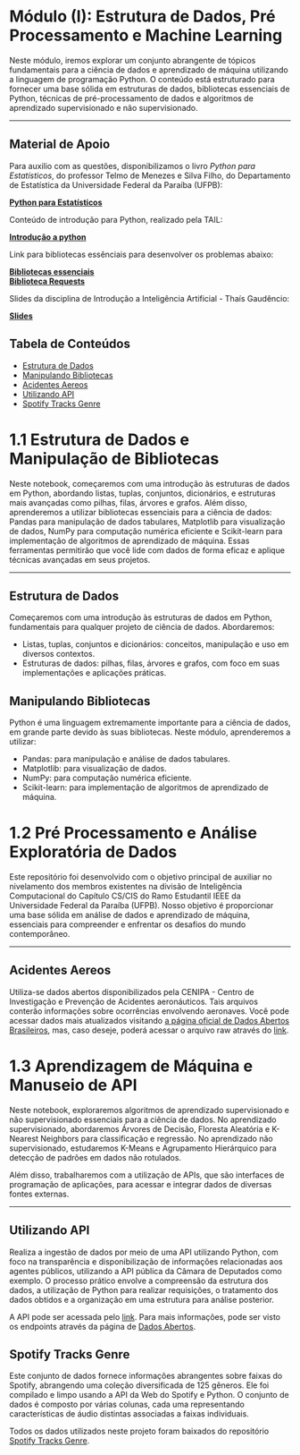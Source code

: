# Módulo (I): Estrutura de Dados, Pré Processamento e Machine Learning

Neste módulo, iremos explorar um conjunto abrangente de tópicos fundamentais para a ciência de dados e aprendizado de máquina utilizando a linguagem de programação Python. O conteúdo está estruturado para fornecer uma base sólida em estruturas de dados, bibliotecas essenciais de Python, técnicas de pré-processamento de dados e algoritmos de aprendizado supervisionado e não supervisionado. </br>

---

## Material de Apoio

Para auxilio com as questões, disponibilizamos o livro *Python para Estatísticos*, do professor Telmo de Menezes e Silva Filho, do Departamento de Estatística da Universidade Federal da Paraíba (UFPB):

[**Python para Estatísticos**](https://tmfilho.github.io/pyestbook)

Conteúdo de introdução para Python, realizado pela TAIL:

[**Introdução a python**](https://github.com/TailUFPB/CursoPyBasico/tree/main)

Link para bibliotecas essênciais para desenvolver os problemas abaixo:

[**Bibliotecas essenciais**](https://github.com/carlosfab/curso_data_science_na_pratica) </br>
[**Biblioteca Requests**](https://github.com/psf/requests)

Slides da disciplina de Introdução a Inteligência Artificial - Thaís Gaudêncio:  
  
[**Slides**](https://sites.google.com/site/gaudenciothaisia/home/aulas)

## Tabela de Conteúdos
- [Estrutura de Dados](#estrutura-de-dados)
- [Manipulando Bibliotecas](#manipulando-bibliotecas)
- [Acidentes Aereos](#acidentes-aereos)
- [Utilizando API](#utilizando-api)
- [Spotify Tracks Genre](#spotify-tracks-genre)

# 1.1 Estrutura de Dados e Manipulação de Bibliotecas

Neste notebook, começaremos com uma introdução às estruturas de dados em Python, abordando listas, tuplas, conjuntos, dicionários, e estruturas mais avançadas como pilhas, filas, árvores e grafos. Além disso, aprenderemos a utilizar bibliotecas essenciais para a ciência de dados: Pandas para manipulação de dados tabulares, Matplotlib para visualização de dados, NumPy para computação numérica eficiente e Scikit-learn para implementação de algoritmos de aprendizado de máquina. Essas ferramentas permitirão que você lide com dados de forma eficaz e aplique técnicas avançadas em seus projetos.

---

## Estrutura de Dados 

Começaremos com uma introdução às estruturas de dados em Python, fundamentais para qualquer projeto de ciência de dados. Abordaremos:

- Listas, tuplas, conjuntos e dicionários: conceitos, manipulação e uso em diversos contextos.
- Estruturas de dados: pilhas, filas, árvores e grafos, com foco em suas implementações e aplicações práticas.

## Manipulando Bibliotecas

Python é uma linguagem extremamente importante para a ciência de dados, em grande parte devido às suas bibliotecas. Neste módulo, aprenderemos a utilizar:

- Pandas: para manipulação e análise de dados tabulares.
- Matplotlib: para visualização de dados.
- NumPy: para computação numérica eficiente.
- Scikit-learn: para implementação de algoritmos de aprendizado de máquina.

# 1.2 Pré Processamento e Análise Exploratória de Dados

Este repositório foi desenvolvido com o objetivo principal de auxiliar no nivelamento dos membros existentes na divisão de Inteligência Computacional do Capítulo CS/CIS do Ramo Estudantil IEEE da Universidade Federal da Paraíba (UFPB). Nosso objetivo é proporcionar uma base sólida em análise de dados e aprendizado de máquina, essenciais para compreender e enfrentar os desafios do mundo contemporâneo.

---

## Acidentes Aereos

Utiliza-se dados abertos disponibilizados pela CENIPA - Centro de Investigação e Prevenção de Acidentes aeronáuticos. Tais arquivos conterão informações sobre ocorrências envolvendo aeronaves. Você pode acessar dados mais atualizados visitando <a href='http://dados.gov.br/dataset/ocorrencias-aeronauticas-da-aviacao-civil-brasileira'>a página oficial de Dados Abertos Brasileiros</a>, mas, caso deseje, poderá acessar o arquivo raw através do [link](https://raw.githubusercontent.com/carlosfab/dsnp2/master/datasets/ocorrencias_aviacao.csv).

# 1.3 Aprendizagem de Máquina e Manuseio de API

Neste notebook, exploraremos algoritmos de aprendizado supervisionado e não supervisionado essenciais para a ciência de dados. No aprendizado supervisionado, abordaremos Árvores de Decisão, Floresta Aleatória e K-Nearest Neighbors para classificação e regressão. No aprendizado não supervisionado, estudaremos K-Means e Agrupamento Hierárquico para detecção de padrões em dados não rotulados.

Além disso, trabalharemos com a utilização de APIs, que são interfaces de programação de aplicações, para acessar e integrar dados de diversas fontes externas.

---

## Utilizando API

Realiza a ingestão de dados por meio de uma API utilizando Python, com foco na transparência e disponibilização de informações relacionadas aos agentes públicos, utilizando a API pública da Câmara de Deputados como exemplo. O processo prático envolve a compreensão da estrutura dos dados, a utilização de Python para realizar requisições, o tratamento dos dados obtidos e a organização em uma estrutura para análise posterior.

A API pode ser acessada pelo [link](https://dadosabertos.camara.leg.br/api/v2/deputados). Para mais informações, pode ser visto os endpoints através da página de [Dados Abertos](https://dadosabertos.camara.leg.br/swagger/api.html).

## Spotify Tracks Genre

Este conjunto de dados fornece informações abrangentes sobre faixas do Spotify, abrangendo uma coleção diversificada de 125 gêneros. Ele foi compilado e limpo usando a API da Web do Spotify e Python. O conjunto de dados é composto por várias colunas, cada uma representando características de áudio distintas associadas a faixas individuais.

Todos os dados utilizados neste projeto foram baixados do repositório <a href="https://www.kaggle.com/datasets/thedevastator/spotify-tracks-genre-dataset/data">Spotify Tracks Genre</a>.
